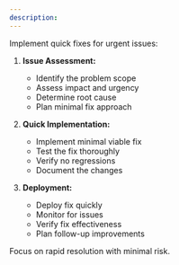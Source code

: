 ```yaml
---
description:
---
```


Implement quick fixes for urgent issues:

1. **Issue Assessment:**
   - Identify the problem scope
   - Assess impact and urgency
   - Determine root cause
   - Plan minimal fix approach

2. **Quick Implementation:**
   - Implement minimal viable fix
   - Test the fix thoroughly
   - Verify no regressions
   - Document the changes

3. **Deployment:**
   - Deploy fix quickly
   - Monitor for issues
   - Verify fix effectiveness
   - Plan follow-up improvements

Focus on rapid resolution with minimal risk.
